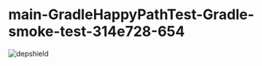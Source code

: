 # main-GradleHappyPathTest-Gradle-smoke-test-314e728-654

![depshield](https://depshield.sonatype.org/badges/depshield-prod/main-GradleHappyPathTest-Gradle-smoke-test-314e728-654/depshield.svg)